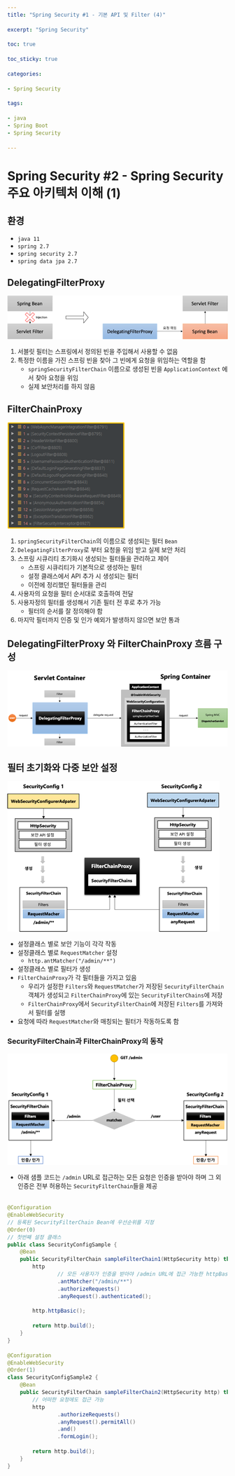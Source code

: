 ```yaml
---
title: "Spring Security #1 - 기본 API 및 Filter (4)"

excerpt: "Spring Security"

toc: true

toc_sticky: true

categories:

- Spring Security

tags:

- java
- Spring Boot
- Spring Security

---
```


# Spring Security #2 - Spring Security 주요 아키텍처 이해 (1)

## 환경

- `java 11`
- `spring 2.7`
- `spring security 2.7`
- `spring data jpa 2.7`

## DelegatingFilterProxy

![img](../assets/images/spring_security/02/delegating_filter_proxy.png)

1. 서블릿 필터는 스프링에서 정의된 빈을 주입해서 사용할 수 없음
2. 특정한 이름을 가진 스프링 빈을 찾아 그 빈에게 요청을 위임하는 역할을 함
    - `springSecurityFilterChain` 이름으로 생성된 빈을 `ApplicationContext` 에서 찾아 요청을 위임
    - 실제 보안처리를 하지 않음

## FilterChainProxy

![img](../assets/images/spring_security/02/filter_chain_proxy.png)

1. `springSecurityFilterChain`의 이름으로 생성되는 필터 `Bean`
2. `DelegatingFilterProxy`로 부터 요청을 위임 받고 실제 보안 처리
3. 스프링 시큐리티 초기화시 생성되는 필터들을 관리하고 제어
    - 스프링 시큐리티가 기본적으로 생성하는 필터
    - 설정 클래스에서 API 추가 시 생성되는 필터
    - 이전에 정리했던 필터들을 관리
4. 사용자의 요청을 필터 순서대로 호출하여 전달
5. 사용자정의 필터를 생성해서 기존 필터 전 후로 추가 가능
    - 필터의 순서를 잘 정의해야 함
6. 마지막 필터까지 인증 및 인가 예외가 발생하지 않으면 보안 통과

## DelegatingFilterProxy 와 FilterChainProxy 흐름 구성

![img](../assets/images/spring_security/02/filter_workflow.png)

## 필터 초기화와 다중 보안 설정

![img](../assets/images/spring_security/02/init_filter_chain.png)

- 설정클래스 별로 보안 기능이 각각 작동
- 설정클래스 별로 `RequestMatcher` 설정
    - `http.antMatcher("/admin/**")`
- 설정클래스 별로 필터가 생성
- `FilterChainProxy`가 각 필터들을 가지고 있음
    - 우리가 설정한 `Filters`와 `RequestMatcher`가 저장된 `SecurityFilterChain`객체가 생성되고 `FilterChainProxy`에
      있는 `SecurityFilterChains`에 저장
    - `FilterChainProxy`에서 `SecurityFilterChain`에 저장된 `Filters`를 가져와서 필터를 실행
- 요청에 따라 `RequestMatcher`와 매칭되는 필터가 작동하도록 함

### SecurityFilterChain과 FilterChainProxy의 동작

![img](../assets/images/spring_security/02/security_filter_chain.png)

- 아래 샘플 코드는 `/admin` URL로 접근하는 모든 요청은 인증을 받아야 하며 그 외 인증은 전부 허용하는 `SecurityFilterChain`들을 제공

```java

@Configuration
@EnableWebSecurity
// 등록된 SecurityFilterChain Bean에 우선순위를 지정
@Order(0)
// 첫번째 설정 클래스
public class SecurityConfigSample {
    @Bean
    public SecurityFilterChain sampleFilterChain1(HttpSecurity http) throws Exception {
        http
                // 모든 사용자가 인증을 받아야 /admin URL에 접근 가능한 httpBasic 인증
                .antMatcher("/admin/**")
                .authorizeRequests()
                .anyRequest().authenticated();

        http.httpBasic();

        return http.build();
    }
}

@Configuration
@EnableWebSecurity
@Order(1)
class SecurityConfigSample2 {
    @Bean
    public SecurityFilterChain sampleFilterChain2(HttpSecurity http) throws Exception {
        // 어떠한 요청에도 접근 가능
        http
                .authorizeRequests()
                .anyRequest().permitAll()
                .and()
                .formLogin();

        return http.build();
    }
}
```